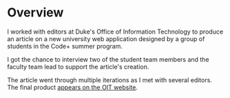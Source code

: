 # Overview

I worked with editors at Duke's Office of Information Technology to produce an article on a new university web application designed by a group of students in the Code+ summer program.

I got the chance to interview two of the student team members and the faculty team lead to support the article's creation.

The article went through multiple iterations as I met with several editors. The final product [appears on the OIT website](https://oit.duke.edu/news/duke-fixit-rolls-out-fall/).
